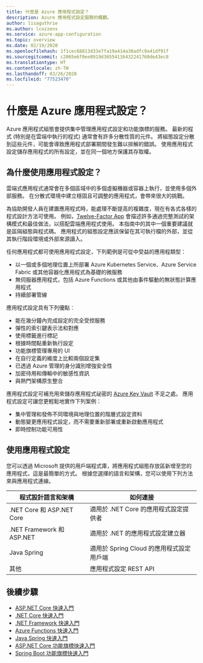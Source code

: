 ```yaml
---
title: 什麼是 Azure 應用程式設定？
description: Azure 應用程式設定服務的概觀。
author: lisaguthrie
ms.author: lcozzens
ms.service: azure-app-configuration
ms.topic: overview
ms.date: 02/19/2020
ms.openlocfilehash: 1f1cec68813d33e7fa19a414a30adfc9a41df91f
ms.sourcegitcommit: c2065e6f0ee0919d36554116432241760de43ec8
ms.translationtype: HT
ms.contentlocale: zh-TW
ms.lasthandoff: 03/26/2020
ms.locfileid: "77523470"
---
```

# <a name="what-is-azure-app-configuration"></a>什麼是 Azure 應用程式設定？

Azure 應用程式組態會提供集中管理應用程式設定和功能旗標的服務。 最新的程式 (特別是在雲端中執行的程式) 通常會有許多分散性質的元件。 將組態設定分散到這些元件，可能會導致應用程式部署期間發生難以排解的錯誤。 使用應用程式設定儲存應用程式的所有設定，並在同一個地方保護其存取權。

## <a name="why-use-app-configuration"></a>為什麼使用應用程式設定？

雲端式應用程式通常會在多個區域中的多個虛擬機器或容器上執行，並使用多個外部服務。 在分散式環境中建立穩固且可調整的應用程式，會帶來很大的挑戰。

為協助開發人員在建置應用程式時，能處理不斷提高的複雜度，現在有各式各樣的程式設計方法可使用。 例如，[Twelve-Factor App](https://12factor.net/) 會描述許多通過完整測試的架構模式和最佳做法，以搭配雲端應用程式使用。 本指南中的其中一個重要建議就是區隔組態與程式碼。 應用程式的組態設定應該保留在其可執行檔的外部，並從其執行階段環境或外部來源讀入。

任何應用程式都可使用應用程式設定，下列範例是可從中受益的應用程類型：

* 以一個或多個地理位置上所部署 Azure Kubernetes Service、Azure Service Fabric 或其他容器化應用程式為基礎的微服務
* 無伺服器應用程式，包括 Azure Functions 或其他由事件驅動的無狀態計算應用程式
* 持續部署管線

應用程式設定具有下列優點︰

* 能在幾分鐘內完成設定的完全受控服務
* 彈性的索引鍵表示法和對應
* 使用標籤進行標記
* 根據時間點重新執行設定
* 功能旗標管理專用的 UI
* 在自行定義的維度上比較兩個設定集
* 已透過 Azure 管理的身分識別增強安全性
* 加密待用和傳輸中的敏感性資訊
* 與熱門架構原生整合

應用程式設定可補充用來儲存應用程式祕密的 [Azure Key Vault](https://azure.microsoft.com/services/key-vault/) 不足之處。 應用程式設定可讓您更輕鬆地實作下列案例：

* 集中管理和發佈不同環境與地理位置的階層式設定資料
* 動態變更應用程式設定，而不需要重新部署或重新啟動應用程式
* 即時控制功能可用性

## <a name="use-app-configuration"></a>使用應用程式設定

您可以透過 Microsoft 提供的用戶端程式庫，將應用程式組態存放區新增至您的應用程式，這是最簡單的方式。 根據您選擇的語言和架構，您可以使用下列方法來與應用程式連線。

| 程式設計語言和架構 | 如何連接 |
|---|---|
| .NET Core 和 ASP.NET Core | 適用於 .NET Core 的應用程式設定提供者 |
| .NET Framework 和 ASP.NET | 適用於 .NET 的應用程式設定建立器 |
| Java Spring | 適用於 Spring Cloud 的應用程式設定用戶端 |
| 其他 | 應用程式設定 REST API |

## <a name="next-steps"></a>後續步驟

* [ASP.NET Core 快速入門](./quickstart-aspnet-core-app.md)
* [.NET Core 快速入門](./quickstart-dotnet-core-app.md)
* [.NET Framework 快速入門](./quickstart-dotnet-app.md)
* [Azure Functions 快速入門](./quickstart-azure-functions-csharp.md)
* [Java Spring 快速入門](./quickstart-java-spring-app.md)
* [ASP.NET Core 功能旗標快速入門](./quickstart-feature-flag-aspnet-core.md)
* [Spring Boot 功能旗標快速入門](./quickstart-feature-flag-spring-boot.md)
